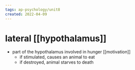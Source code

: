 ```yaml
---
tags: ap-psychology/unit8 
created: 2022-04-09
---
```


# lateral [[hypothalamus]]

- part of the hypothalamus involved in hunger [[motivation]]
	- if stimulated, causes an animal to eat
	- if destroyed, animal starves to death 
